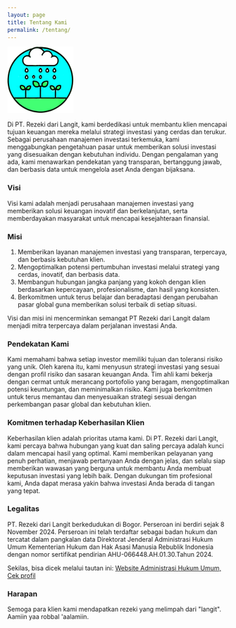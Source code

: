 ```yaml
---
layout: page
title: Tentang Kami
permalink: /tentang/
---
```


<img src="/assets/logo-rezeki-dari-langit.png" alt="PT. Rezeki dari Langit" style="width:150px; height:150px"/>

Di PT. Rezeki dari Langit, kami berdedikasi untuk membantu klien mencapai tujuan keuangan mereka melalui strategi investasi yang cerdas dan terukur. Sebagai perusahaan manajemen investasi terkemuka, kami menggabungkan pengetahuan pasar untuk memberikan solusi investasi yang disesuaikan dengan kebutuhan individu. Dengan pengalaman yang ada, kami menawarkan pendekatan yang transparan, bertanggung jawab, dan berbasis data untuk mengelola aset Anda dengan bijaksana.

### Visi

Visi kami adalah menjadi perusahaan manajemen investasi yang memberikan solusi keuangan inovatif dan berkelanjutan, serta memberdayakan masyarakat untuk mencapai kesejahteraan finansial.

### Misi

1. Memberikan layanan manajemen investasi yang transparan, terpercaya, dan berbasis kebutuhan klien.
2. Mengoptimalkan potensi pertumbuhan investasi melalui strategi yang cerdas, inovatif, dan berbasis data.
3. Membangun hubungan jangka panjang yang kokoh dengan klien berdasarkan kepercayaan, profesionalisme, dan hasil yang konsisten.
4. Berkomitmen untuk terus belajar dan beradaptasi dengan perubahan pasar global guna memberikan solusi terbaik di setiap situasi.

Visi dan misi ini mencerminkan semangat PT Rezeki dari Langit dalam menjadi mitra terpercaya dalam perjalanan investasi Anda.

### Pendekatan Kami

Kami memahami bahwa setiap investor memiliki tujuan dan toleransi risiko yang unik. Oleh karena itu, kami menyusun strategi investasi yang sesuai dengan profil risiko dan sasaran keuangan Anda. Tim ahli kami bekerja dengan cermat untuk merancang portofolio yang beragam, mengoptimalkan potensi keuntungan, dan meminimalkan risiko. Kami juga berkomitmen untuk terus memantau dan menyesuaikan strategi sesuai dengan perkembangan pasar global dan kebutuhan klien.

### Komitmen terhadap Keberhasilan Klien

Keberhasilan klien adalah prioritas utama kami. Di PT. Rezeki dari Langit, kami percaya bahwa hubungan yang kuat dan saling percaya adalah kunci dalam mencapai hasil yang optimal. Kami memberikan pelayanan yang penuh perhatian, menjawab pertanyaan Anda dengan jelas, dan selalu siap memberikan wawasan yang berguna untuk membantu Anda membuat keputusan investasi yang lebih baik. Dengan dukungan tim profesional kami, Anda dapat merasa yakin bahwa investasi Anda berada di tangan yang tepat.

### Legalitas

PT. Rezeki dari Langit berkedudukan di Bogor. Perseroan ini berdiri sejak 8 November 2024. Perseroan ini telah terdaftar sebagai badan hukum dan tercatat dalam pangkalan data Direktorat Jenderal Administrasi Hukum Umum Kementerian Hukum dan Hak Asasi Manusia Rebublik Indonesia dengan nomor sertifikat pendirian AHU-066448.AH.01.30.Tahun 2024.

Sekilas, bisa dicek melalui tautan ini: [Website Administrasi Hukum Umum, Cek profil](https://ptp.ahu.go.id/profil/cari?q=rezeki+dari+langit) 

### Harapan

Semoga para klien kami mendapatkan rezeki yang melimpah dari "langit". Aamiin yaa robbal 'aalamiin.